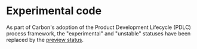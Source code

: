 # Experimental code

As part of Carbon's adoption of the Product Development Lifecycle (PDLC) process
framework, the "experimental" and "unstable" statuses have been replaced by the
[preview status](preview-code.md).
